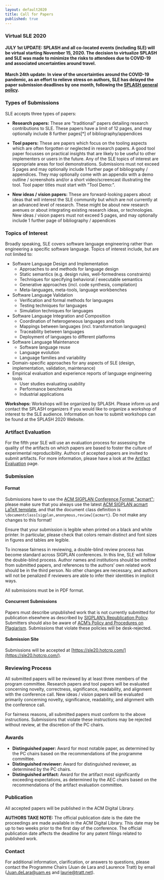```yaml
---
layout: default2020
title: Call for Papers
published: true
---
```

### Virtual SLE 2020
#### JULY 1st UPDATE: SPLASH and all co-located events (including SLE) will be virtual starting November 15, 2020. The decision to virtualize SPLASH and SLE was made to minimize the risks to attendees due to COVID-19 and associated uncertainties around travel.

#### March 24th update: In view of the uncertainties around the COVID-19 pandemic, as an effort to relieve stress on authors, SLE has delayed the paper submission deadlines by one month, following the [SPLASH general policy](https://2020.splashcon.org/#march-20-update-on-splash-2020-in-relation-to-covid-19-coronavirus).

### Types of Submissions

SLE accepts three types of papers:

- **Research papers:** These are “traditional” papers detailing research contributions to SLE. These papers have a limit of 12 pages, and may optionally include 8 further pages[*] of bibliography/appendices

- **Tool papers:** These are papers which focus on the tooling aspects which are often forgotten or neglected in research papers. A good tool paper focusses on practical insights that are likely to be useful to other implementers or users in the future. Any of the SLE topics of interest are appropriate areas for tool demonstrations. Submissions must not exceed 5 pages and may optionally include 1 further page of bibliography / appendices. They may optionally come with an appendix with a demo outline / screenshots and/or a short video/screencast illustrating the tool. Tool paper titles must start with "Tool Demo:".

- **New ideas / vision papers:** These are forward-looking papers about ideas that will interest the SLE community but which are not currently at an advanced level of research. These might be about new research avenues or about integrating existing research ideas, or technologies. New ideas / vision papers must not exceed 5 pages,  and may optionally include 1 further page of bibliography / appendices

### Topics of Interest

Broadly speaking, SLE covers software language engineering rather than engineering a specific software language. Topics of interest include, but are not limited to:

- Software Language Design and Implementation
	- Approaches to and methods for language design
	- Static semantics (e.g. design rules, well-formedness constraints)
	- Techniques for specifying behavioral / executable semantics
	- Generative approaches (incl. code synthesis, compilation)
	- Meta-languages, meta-tools, language workbenches
- Software Language Validation
	- Verification and formal methods for languages
	- Testing techniques for languages
	- Simulation techniques for languages
- Software Language Integration and Composition
	- Coordination of heterogeneous languages and tools
	- Mappings between languages (incl. transformation languages)
	- Traceability between languages
	- Deployment of languages to different platforms
- Software Language Maintenance
	- Software language reuse
	- Language evolution
	- Language families and variability
- Domain-specific approaches for any aspects of SLE (design, implementation, validation, maintenance)
- Empirical evaluation and experience reports of language engineering tools
	- User studies evaluating usability
	- Performance benchmarks
	- Industrial applications

**Workshops:** Workshops will be organized by SPLASH. Please inform us and contact the SPLASH organizers if you would like to organize a workshop of interest to the SLE audience. Information on how to submit workshops can be found at the SPLASH 2020 Website.

### Artifact Evaluation

For the fifth year SLE will use an evaluation process for assessing the quality of the artifacts on which papers are based to foster the culture of experimental reproducibility. Authors of accepted papers are invited to submit artifacts. For more information, please have a look at the [Artifact Evaluation](http://www.sleconf.org/2020/ArtifactEvaluation.html) page.

### Submission

#### Format

Submissions have to use the [ACM SIGPLAN Conference Format "acmart"](http://sigplan.org/Resources/Author/#acmart-format); please make sure that you always use the latest [ACM SIGPLAN acmart LaTeX template](https://www.acm.org/binaries/content/assets/publications/consolidated-tex-template/acmart-master.zip), and that the document class definition is `\documentclass[sigplan,anonymous,review]{acmart}`. Do not make any changes to this format!

Ensure that your submission is legible when printed on a black and white printer. In particular, please check that colors remain distinct and font sizes in figures and tables are legible.

To increase fairness in reviewing, a double-blind review process has become standard across SIGPLAN conferences. In this line, SLE will follow the double-blind process. Author names and institutions should be omitted from submitted papers, and references to the authors’ own related work should be in the third person. No other changes are necessary, and authors will not be penalized if reviewers are able to infer their identities in implicit ways.

All submissions must be in PDF format.

#### Concurrent Submissions

Papers must describe unpublished work that is not currently submitted for publication elsewhere as described by [SIGPLAN’s Republication Policy](http://www.sigplan.org/Resources/Policies/Republication). Submitters should also be aware of [ACM’s Policy and Procedures on Plagiarism](http://www.acm.org/publications/policies/plagiarism_policy). Submissions that violate these policies will be desk-rejected.

#### Submission Site

Submissions will be accepted at [https://sle20.hotcrp.com/](https://sle20.hotcrp.com/).

### Reviewing Process

All submitted papers will be reviewed by at least three members of the program committee. Research papers and tool papers will be evaluated concerning novelty, correctness, significance, readability, and alignment with the conference call. New ideas / vision papers will be evaluated primarily concerning novelty, significance, readability, and alignment with the conference call.

For fairness reasons, all submitted papers must conform to the above instructions. Submissions that violate these instructions may be rejected without review, at the discretion of the PC chairs.

### Awards

- **Distinguished paper:** Award for most notable paper, as determined by the PC chairs based on the recommendations of the programme committee.
- **Distinguished reviewer:** Award for distinguished reviewer, as determined by the PC chairs.
- **Distinguished artifact:** Award for the artifact most significantly exceeding expectations, as determined by the AEC chairs based on the recommendations of the artifact evaluation committee.

### Publication

All accepted papers will be published in the ACM Digital Library.

**AUTHORS TAKE NOTE:** The official publication date is the date the proceedings are made available in the ACM Digital Library. This date may be up to two weeks prior to the first day of the conference. The official publication date affects the deadline for any patent filings related to published work.

### Contact

For additional information, clarification, or answers to questions, please contact the Programme Chairs (Juan de Lara and Laurence Tratt) by email (Juan.deLara@uam.es and laurie@tratt.net).


